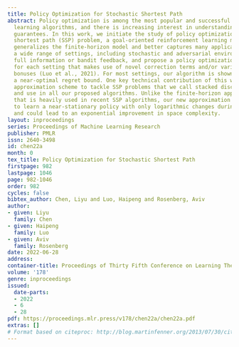 ```yaml
---
title: Policy Optimization for Stochastic Shortest Path
abstract: Policy optimization is among the most popular and successful reinforcement
  learning algorithms, and there is increasing interest in understanding its theoretical
  guarantees. In this work, we initiate the study of policy optimization for the stochastic
  shortest path (SSP) problem, a goal-oriented reinforcement learning model that strictly
  generalizes the finite-horizon model and better captures many applications. We consider
  a wide range of settings, including stochastic and adversarial environments under
  full information or bandit feedback, and propose a policy optimization algorithm
  for each setting that makes use of novel correction terms and/or variants of dilated
  bonuses (Luo et al., 2021). For most settings, our algorithm is shown to achieve
  a near-optimal regret bound. One key technical contribution of this work is a new
  approximation scheme to tackle SSP problems that we call stacked discounted approximation
  and use in all our proposed algorithms. Unlike the finite-horizon approximation
  that is heavily used in recent SSP algorithms, our new approximation enables us
  to learn a near-stationary policy with only logarithmic changes during an episode
  and could lead to an exponential improvement in space complexity.
layout: inproceedings
series: Proceedings of Machine Learning Research
publisher: PMLR
issn: 2640-3498
id: chen22a
month: 0
tex_title: Policy Optimization for Stochastic Shortest Path
firstpage: 982
lastpage: 1046
page: 982-1046
order: 982
cycles: false
bibtex_author: Chen, Liyu and Luo, Haipeng and Rosenberg, Aviv
author:
- given: Liyu
  family: Chen
- given: Haipeng
  family: Luo
- given: Aviv
  family: Rosenberg
date: 2022-06-28
address:
container-title: Proceedings of Thirty Fifth Conference on Learning Theory
volume: '178'
genre: inproceedings
issued:
  date-parts:
  - 2022
  - 6
  - 28
pdf: https://proceedings.mlr.press/v178/chen22a/chen22a.pdf
extras: []
# Format based on citeproc: http://blog.martinfenner.org/2013/07/30/citeproc-yaml-for-bibliographies/
---
```

